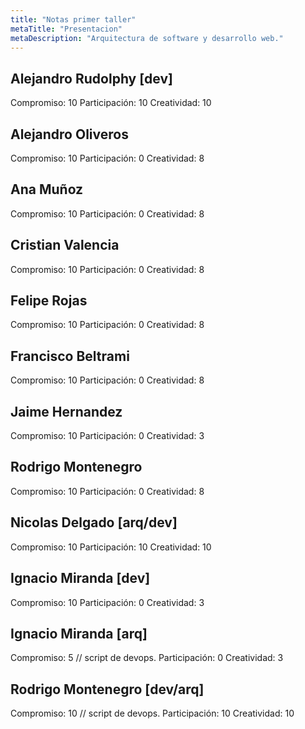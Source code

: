 ```yaml
---
title: "Notas primer taller"
metaTitle: "Presentacion"
metaDescription: "Arquitectura de software y desarrollo web."
---
```


## Alejandro Rudolphy [dev]
Compromiso: 10
Participación: 10
Creatividad: 10

## Alejandro Oliveros
Compromiso: 10
Participación: 0
Creatividad: 8

## Ana Muñoz
Compromiso: 10
Participación: 0
Creatividad: 8

## Cristian Valencia
Compromiso: 10
Participación: 0
Creatividad: 8


## Felipe Rojas
Compromiso: 10
Participación: 0
Creatividad: 8


## Francisco Beltrami
Compromiso: 10
Participación: 0
Creatividad: 8

## Jaime Hernandez
Compromiso: 10
Participación: 0
Creatividad: 3


## Rodrigo Montenegro
Compromiso: 10
Participación: 0
Creatividad: 8

## Nicolas Delgado [arq/dev]

Compromiso: 10
Participación: 10
Creatividad: 10

## Ignacio Miranda [dev]
Compromiso: 10
Participación: 0
Creatividad: 3

## Ignacio Miranda [arq]
Compromiso: 5 // script de devops.
Participación: 0
Creatividad: 3

## Rodrigo Montenegro [dev/arq]
Compromiso: 10 // script de devops.
Participación: 10
Creatividad: 10



